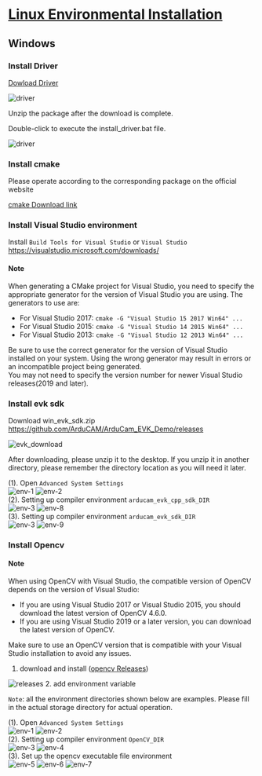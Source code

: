 # [Linux Environmental Installation](./linux_environmental_install.md)

## Windows

### Install Driver

[Dowload Driver](https://github.com/ArduCAM/ArduCAM_USB_Camera_Shield/releases/download/install_drivers/install_USB_Camera_Drivers.zip)

![driver](../img/driver.png)

Unzip the package after the download is complete.

Double-click to execute the install_driver.bat file.

![driver](../img/install_driver.png)

### Install cmake

Please operate according to the corresponding package on the official website

[cmake Download link](https://cmake.org/download/)

### Install Visual Studio environment

Install `Build Tools for Visual Studio` or `Visual Studio`  
<https://visualstudio.microsoft.com/downloads/>

#### Note

When generating a CMake project for Visual Studio, you need to specify the appropriate generator for the version of Visual Studio you are using. The generators to use are:

- For Visual Studio 2017: `cmake -G "Visual Studio 15 2017 Win64" ...`
- For Visual Studio 2015: `cmake -G "Visual Studio 14 2015 Win64" ...` 
- For Visual Studio 2013: `cmake -G "Visual Studio 12 2013 Win64" ...`

Be sure to use the correct generator for the version of Visual Studio installed on your system. Using the wrong generator may result in errors or an incompatible project being generated.  
You may not need to specify the version number for newer Visual Studio releases(2019 and later).

### Install evk sdk

Download win_evk_sdk.zip
<https://github.com/ArduCAM/ArduCam_EVK_Demo/releases>

![evk_download](../img/evk_download.png)

After downloading, please unzip it to the desktop. If you unzip it in another directory, please remember the directory location as you will need it later.  

(1). Open `Advanced System Settings`  
![env-1](../img/env_1.png)
![env-2](../img/env_2.png)  
(2). Setting up compiler environment `arducam_evk_cpp_sdk_DIR`  
![env-3](../img/env_3.png)
![env-8](../img/arducam_evk_cpp_sdk_DIR.png)  
(3). Setting up compiler environment `arducam_evk_sdk_DIR`  
![env-3](../img/env_3.png)
![env-9](../img/arducam_evk_sdk_DIR.png)  

### Install Opencv

#### Note

When using OpenCV with Visual Studio, the compatible version of OpenCV depends on the version of Visual Studio:

- If you are using Visual Studio 2017 or Visual Studio 2015, you should download the latest version of OpenCV 4.6.0.
- If you are using Visual Studio 2019 or a later version, you can download the latest version of OpenCV.

Make sure to use an OpenCV version that is compatible with your Visual Studio installation to avoid any issues.

1. download and install ([opencv Releases](https://opencv.org/releases/))

![releases](../img/opencv-releases.png)
2. add environment variable

`Note`: all the environment directories shown below are examples. Please fill in the actual storage directory for actual operation.

(1). Open `Advanced System Settings`  
![env-1](../img/env_1.png)
![env-2](../img/env_2.png)  
(2). Setting up compiler environment `OpenCV_DIR`  
![env-3](../img/env_3.png)
![env-4](../img/env_4.png)  
(3). Set up the opencv executable file environment  
![env-5](../img/env_5.png)
![env-6](../img/env_6.png)
![env-7](../img/env_7.png)  
